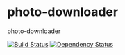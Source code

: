 photo-downloader
================

photo-downloader

[![Build Status](https://travis-ci.org/vdaubry/photo-downloader.png?branch=master)](https://travis-ci.org/vdaubry/photo-downloader)
[![Dependency Status](https://gemnasium.com/vdaubry/photo-downloader.png)](https://gemnasium.com/vdaubry/photo-downloader)
